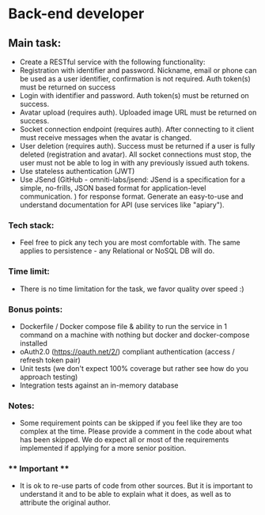 # Back-end developer

## Main task:
- Create a RESTful service with the following functionality:
- Registration with identifier and password. Nickname, email or phone can be used as a user identifier, confirmation is not required. Auth token(s) must be returned on success
- Login with identifier and password. Auth token(s) must be returned on success.
- Avatar upload (requires auth). Uploaded image URL must be returned on success.
- Socket connection endpoint (requires auth). After connecting to it client must receive messages when the avatar is changed.
- User deletion (requires auth). Success must be returned if a user is fully deleted (registration and avatar). All socket connections must stop, the user must not be able to log in with any previously issued auth tokens.
- Use stateless authentication (JWT)
- Use JSend (GitHub - omniti-labs/jsend: JSend is a specification for a simple, no-frills, JSON based format for application-level communication. ) for response format. Generate an easy-to-use and understand documentation for API (use services like "apiary").

### Tech stack:
- Feel free to pick any tech you are most comfortable with. The same applies to persistence - any Relational or NoSQL DB will do.

### Time limit:
- There is no time limitation for the task, we favor quality over speed :)

### Bonus points:
- Dockerfile / Docker compose file & ability to run the service in 1 command on a machine with nothing but docker and docker-compose installed
- oAuth2.0 (https://oauth.net/2/) compliant authentication (access / refresh token pair)
- Unit tests (we don't expect 100% coverage but rather see how do you approach testing)
- Integration tests against an in-memory database

### Notes:
- Some requirement points can be skipped if you feel like they are too complex at the time. Please provide a comment in the code about what has been skipped. We do expect all or most of the requirements implemented if applying for a more senior position.

### ** Important **
- It is ok to re-use parts of code from other sources. But it is important to understand it and to be able to explain what it does, as well as to attribute the original author.